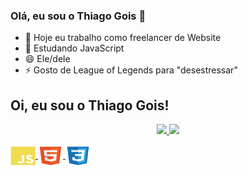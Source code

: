 ### Olá, eu sou o Thiago Gois 👋

- 🔭 Hoje eu trabalho como freelancer de Website
- 🌱 Estudando JavaScript
- 😄 Ele/dele
- ⚡ Gosto de League of Legends para "desestressar"

## Oi, eu sou o Thiago Gois!
<div align="center">
  <a href="https://github.com/iamgois">
  <img height="180em" src="https://github-readme-stats.vercel.app/api?username=iamgois&show_icons=true&theme=dark&include_all_commits=true&count_private=true"/>
  <img height="180em" src="https://github-readme-stats.vercel.app/api/top-langs/?username=iamgois&layout=compact&langs_count=7&theme=dark"/>
</div>
  
  <div style="display: inline_block"><br>
  <img align="center" alt="Rafa-Js" height="30" width="40" src="https://raw.githubusercontent.com/devicons/devicon/master/icons/javascript/javascript-plain.svg">
  <img align="center" alt="Rafa-HTML" height="30" width="40" src="https://raw.githubusercontent.com/devicons/devicon/master/icons/html5/html5-original.svg">
  <img align="center" alt="Rafa-CSS" height="30" width="40" src="https://raw.githubusercontent.com/devicons/devicon/master/icons/css3/css3-original.svg">
</div>
</div>
